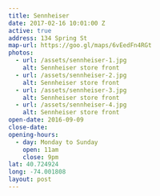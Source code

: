 ```yaml
---
title: Sennheiser
date: 2017-02-16 10:01:00 Z
active: true
address: 134 Spring St
map-url: https://goo.gl/maps/6vEedFn4RGt
photos:
  - url: /assets/sennheiser-1.jpg
    alt: Sennheiser store front
  - url: /assets/sennheiser-2.jpg
    alt: Sennheiser store front
  - url: /assets/sennheiser-3.jpg
    alt: Sennheiser store front
  - url: /assets/sennheiser-4.jpg
    alt: Sennheiser store front
open-date: 2016-09-09
close-date:
opening-hours:
  - day: Monday to Sunday
    open: 11am
    close: 9pm
lat: 40.724924
long: -74.001808
layout: post
---
```

